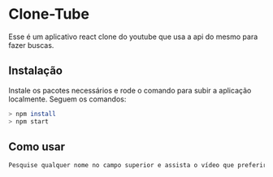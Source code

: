 # Clone-Tube

Esse é um aplicativo react clone do youtube que usa a api do mesmo para fazer buscas.

## Instalação

Instale os pacotes necessários e rode o comando para subir a aplicação localmente. Seguem os comandos:

```bash
> npm install
> npm start
```

## Como usar

```js
Pesquise qualquer nome no campo superior e assista o vídeo que preferir no resultado da busca.
```
